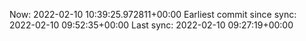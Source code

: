 Now: 2022-02-10 10:39:25.972811+00:00 Earliest commit since sync: 2022-02-10 09:52:35+00:00 Last sync: 2022-02-10 09:27:19+00:00
